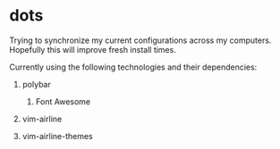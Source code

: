 # dots
Trying to synchronize my current configurations across my computers. Hopefully this will improve fresh install times.

Currently using the following technologies and their dependencies:
1. polybar

    1. Font Awesome

2. vim-airline
3. vim-airline-themes

